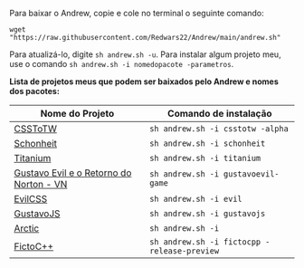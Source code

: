 Para baixar o Andrew, copie e cole no terminal o seguinte comando:

`wget "https://raw.githubusercontent.com/Redwars22/Andrew/main/andrew.sh"`

Para atualizá-lo, digite `sh andrew.sh -u`. Para instalar algum projeto meu, use o comando `sh andrew.sh -i nomedopacote -parametros`. 

**Lista de projetos meus que podem ser baixados pelo Andrew e nomes dos pacotes:**

| Nome do Projeto | Comando de instalação |
| --------------- | -------------- |
| [CSSToTW](https://github.com/Redwars22/csstotw) | `sh andrew.sh -i csstotw -alpha` |
| [Schonheit](https://github.com/Redwars22/Schonheit) | `sh andrew.sh -i schonheit` |
| [Titanium](https://github.com/Redwars22/Titanium) | `sh andrew.sh -i titanium` |
| [Gustavo Evil e o Retorno do Norton - VN](https://github.com/Redwars22/GustavoEvil) | `sh andrew.sh -i gustavoevil-game` |
| [EvilCSS](https://github.com/Redwars22/Evil) | `sh andrew.sh -i evil` |
| [GustavoJS](https://github.com/Redwars22/GustavoJS) | `sh andrew.sh -i gustavojs` |
| [Arctic](https://github.com/Redwars22/Arctic) | `sh andrew.sh -i ` |
| [FictoC++](https://github.com/Redwars22/fictocpp) | `sh andrew.sh -i fictocpp -release-preview` |
